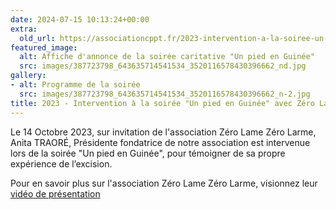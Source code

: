 ```yaml
---
date: 2024-07-15 10:13:24+00:00
extra:
  old_url: https://associationcppt.fr/2023-intervention-a-la-soiree-un-pied-en-guinee-avec-zero-lame-zero-larme/
featured_image:
  alt: Affiche d'annonce de la soirée caritative "Un pied en Guinée"
  src: images/387723798_643635714541534_3520116578430396662_nd.jpg
gallery:
- alt: Programme de la soirée
  src: images/387723798_643635714541534_3520116578430396662_n-2.jpg
title: 2023 - Intervention à la soirée "Un pied en Guinée" avec Zéro Lame Zéro Larme
---
```

Le 14 Octobre 2023, sur invitation de l'association Zéro Lame Zéro Larme, Anita TRAORÉ, Présidente fondatrice de notre association est intervenue lors de la soirée "Un pied en Guinée", pour témoigner de sa propre expérience de l’excision.

Pour en savoir plus sur l'association Zéro Lame Zéro Larme, visionnez leur [vidéo de présentation](https://www.youtube.com/watch?v=joayMEspUEo)
